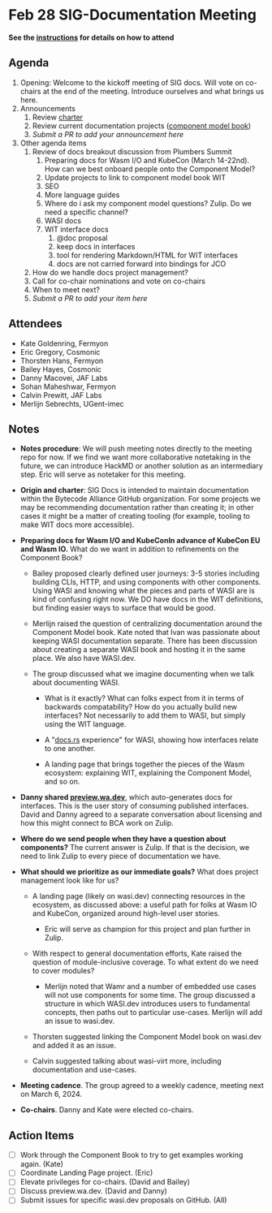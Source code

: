 # Feb 28 SIG-Documentation Meeting

**See the [instructions](../README.md) for details on how to attend**

## Agenda

1. Opening: Welcome to the kickoff meeting of SIG docs. Will vote on co-chairs at the end of the meeting. Introduce ourselves and what brings us here.
2. Announcements
    1. Review [charter](https://github.com/bytecodealliance/governance/blob/main/SIGs/SIG-documentation/proposal.md)
    2. Review current documentation projects ([component model book](https://github.com/bytecodealliance/component-docs))
    3. _Submit a PR to add your announcement here_
3. Other agenda items
    1. Review of docs breakout discussion from Plumbers Summit
       1. Preparing docs for Wasm I/O and KubeCon (March 14-22nd). How can we best onboard people onto the Component Model?
       2. Update projects to link to component model book WIT
       3. SEO
       4. More language guides
       5. Where do i ask my component model questions? Zulip. Do we need a specific channel?
       6. WASI docs
       7. WIT interface docs
          1. @doc proposal
          2. keep docs in interfaces
          3. tool for rendering Markdown/HTML for WIT interfaces
          4. docs are not carried forward into bindings for JCO
    2. How do we handle docs project management?
    3. Call for co-chair nominations and vote on co-chairs
    4. When to meet next?
    5. _Submit a PR to add your item here_

## Attendees

* Kate Goldenring, Fermyon
* Eric Gregory, Cosmonic
* Thorsten Hans, Fermyon
* Bailey Hayes, Cosmonic
* Danny Macovei, JAF Labs 
* Sohan Maheshwar, Fermyon
* Calvin Prewitt, JAF Labs
* Merlijn Sebrechts, UGent-imec

## Notes

* **Notes procedure**: We will push meeting notes directly to the meeting repo for now. If we find we want more collaborative notetaking in the future, we can introduce HackMD or another solution as an intermediary step. Eric will serve as notetaker for this meeting.

* **Origin and charter**: SIG Docs is intended to maintain documentation within the Bytecode Alliance GitHub organization. For some projects we may be recommending documentation rather than creating it; in other cases it might be a matter of creating tooling (for example, tooling to make WIT docs more accessible).

* **Preparing docs for Wasm I/O and KubeConIn advance of KubeCon EU and Wasm IO.** What do we want in addition to refinements on the Component Book?

    - Bailey proposed clearly defined user journeys: 3-5 stories including building CLIs, HTTP, and using components with other components. Using WASI and knowing what the pieces and parts of WASI are is kind of confusing right now. We DO have docs in the WIT definitions, but finding easier ways to surface that would be good.

    - Merlijn raised the question of centralizing documentation around the Component Model book. Kate noted that Ivan was passionate about keeping WASI documentation separate. There has been discussion about creating a separate WASI book and hosting it in the same place. We also have WASI.dev.

    - The group discussed what we imagine documenting when we talk about documenting WASI.

        * What is it exactly? What can folks expect from it in terms of backwards compatability? How do you actually build new interfaces? Not necessarily to add them to WASI, but simply using the WIT language. 

        * A "[docs.rs](https://docs.rs/) experience" for WASI, showing how interfaces relate to one another.

        * A landing page that brings together the pieces of the Wasm ecosystem: explaining WIT, explaining the Component Model, and so on.

* **Danny shared [preview.wa.dev](https://preview.wa.dev/)**, which auto-generates docs for interfaces. This is the user story of consuming published interfaces. David and Danny agreed to a separate conversation about licensing and how this might connect to BCA work on Zulip.

* **Where do we send people when they have a question about components?** The current answer is Zulip. If that is the decision, we need to link Zulip to every piece of documentation we have. 

* **What should we prioritize as our immediate goals?** What does project management look like for us?

    - A landing page (likely on wasi.dev) connecting resources in the ecosystem, as discussed above: a useful path for folks at Wasm IO and KubeCon, organized around high-level user stories.

        * Eric will serve as champion for this project and plan further in Zulip.

    - With respect to general documentation efforts, Kate raised the question of module-inclusive coverage. To what extent do we need to cover modules?

        * Merlijn noted that Wamr and a number of embedded use cases will not use components for some time. The group discussed a structure in which WASI.dev introduces users to fundamental concepts, then paths out to particular use-cases. Merlijn will add an issue to wasi.dev.

    - Thorsten suggested linking the Component Model book on wasi.dev and added it as an issue.

    - Calvin suggested talking about wasi-virt more, including documentation and use-cases.

* **Meeting cadence**. The group agreed to a weekly cadence, meeting next on March 6, 2024.

* **Co-chairs**. Danny and Kate were elected co-chairs. 

## Action Items

* [ ] Work through the Component Book to try to get examples working again. (Kate)
* [ ] Coordinate Landing Page project. (Eric)
* [ ] Elevate privileges for co-chairs. (David and Bailey)
* [ ] Discuss preview.wa.dev. (David and Danny)
* [ ] Submit issues for specific wasi.dev proposals on GitHub. (All) 
